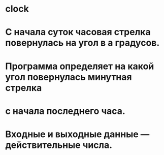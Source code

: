 # clock
#
# С начала суток часовая стрелка повернулась на угол в а градусов.
# Программа определяет на какой угол повернулась минутная стрелка
# с начала последнего часа.
# Входные и выходные данные — действительные числа.